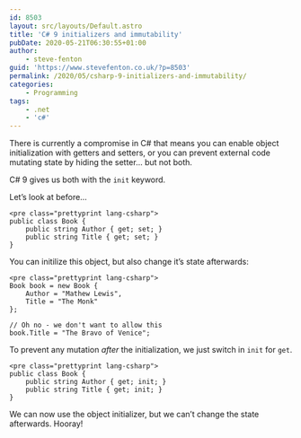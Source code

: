 ```yaml
---
id: 8503
layout: src/layouts/Default.astro
title: 'C# 9 initializers and immutability'
pubDate: 2020-05-21T06:30:55+01:00
author:
    - steve-fenton
guid: 'https://www.stevefenton.co.uk/?p=8503'
permalink: /2020/05/csharp-9-initializers-and-immutability/
categories:
    - Programming
tags:
    - .net
    - 'c#'
---
```


There is currently a compromise in C# that means you can enable object initialization with getters and setters, or you can prevent external code mutating state by hiding the setter… but not both.

C# 9 gives us both with the `init` keyword.

Let’s look at before…

```
<pre class="prettyprint lang-csharp">
public class Book {
    public string Author { get; set; }
    public string Title { get; set; }
}
```

You can initilize this object, but also change it’s state afterwards:

```
<pre class="prettyprint lang-csharp">
Book book = new Book {
    Author = "Mathew Lewis",
    Title = "The Monk"
};

// Oh no - we don't want to allow this
book.Title = "The Bravo of Venice";
```

To prevent any mutation *after* the initialization, we just switch in `init` for `get`.

```
<pre class="prettyprint lang-csharp">
public class Book {
    public string Author { get; init; }
    public string Title { get; init; }
}
```

We can now use the object initializer, but we can’t change the state afterwards. Hooray!